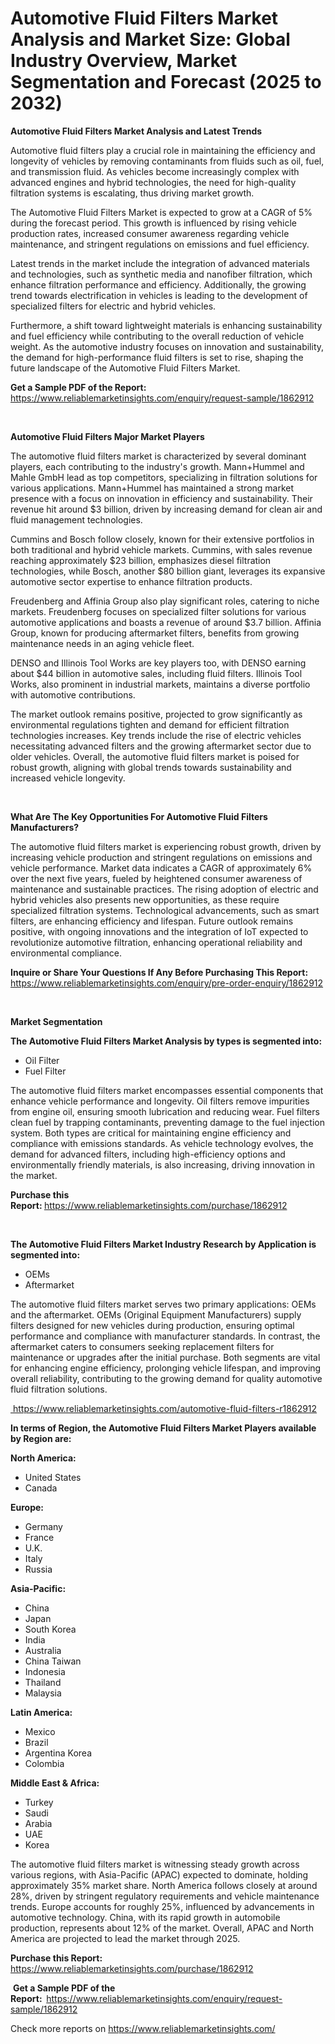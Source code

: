 <p><h1>Automotive Fluid Filters Market Analysis and Market Size: Global Industry Overview, Market Segmentation and Forecast (2025 to 2032)</h1></p><p><strong>Automotive Fluid Filters Market Analysis and Latest Trends</strong></p>
<p><p>Automotive fluid filters play a crucial role in maintaining the efficiency and longevity of vehicles by removing contaminants from fluids such as oil, fuel, and transmission fluid. As vehicles become increasingly complex with advanced engines and hybrid technologies, the need for high-quality filtration systems is escalating, thus driving market growth. </p><p>The Automotive Fluid Filters Market is expected to grow at a CAGR of 5% during the forecast period. This growth is influenced by rising vehicle production rates, increased consumer awareness regarding vehicle maintenance, and stringent regulations on emissions and fuel efficiency. </p><p>Latest trends in the market include the integration of advanced materials and technologies, such as synthetic media and nanofiber filtration, which enhance filtration performance and efficiency. Additionally, the growing trend towards electrification in vehicles is leading to the development of specialized filters for electric and hybrid vehicles. </p><p>Furthermore, a shift toward lightweight materials is enhancing sustainability and fuel efficiency while contributing to the overall reduction of vehicle weight. As the automotive industry focuses on innovation and sustainability, the demand for high-performance fluid filters is set to rise, shaping the future landscape of the Automotive Fluid Filters Market.</p></p>
<p><strong>Get a Sample PDF of the Report:&nbsp;</strong> <a href="https://www.reliablemarketinsights.com/enquiry/request-sample/1862912?utm_campaign=3085&utm_medium=2&utm_source=Github&utm_content=ia&utm_term=31032025&utm_id=automotive-fluid-filters">https://www.reliablemarketinsights.com/enquiry/request-sample/1862912</a></p>
<p>&nbsp;</p>
<p><strong>Automotive Fluid Filters Major Market Players</strong></p>
<p><p>The automotive fluid filters market is characterized by several dominant players, each contributing to the industry's growth. Mann+Hummel and Mahle GmbH lead as top competitors, specializing in filtration solutions for various applications. Mann+Hummel has maintained a strong market presence with a focus on innovation in efficiency and sustainability. Their revenue hit around $3 billion, driven by increasing demand for clean air and fluid management technologies.</p><p>Cummins and Bosch follow closely, known for their extensive portfolios in both traditional and hybrid vehicle markets. Cummins, with sales revenue reaching approximately $23 billion, emphasizes diesel filtration technologies, while Bosch, another $80 billion giant, leverages its expansive automotive sector expertise to enhance filtration products.</p><p>Freudenberg and Affinia Group also play significant roles, catering to niche markets. Freudenberg focuses on specialized filter solutions for various automotive applications and boasts a revenue of around $3.7 billion. Affinia Group, known for producing aftermarket filters, benefits from growing maintenance needs in an aging vehicle fleet.</p><p>DENSO and Illinois Tool Works are key players too, with DENSO earning about $44 billion in automotive sales, including fluid filters. Illinois Tool Works, also prominent in industrial markets, maintains a diverse portfolio with automotive contributions.</p><p>The market outlook remains positive, projected to grow significantly as environmental regulations tighten and demand for efficient filtration technologies increases. Key trends include the rise of electric vehicles necessitating advanced filters and the growing aftermarket sector due to older vehicles. Overall, the automotive fluid filters market is poised for robust growth, aligning with global trends towards sustainability and increased vehicle longevity.</p></p>
<p>&nbsp;</p>
<p><strong>What Are The Key Opportunities For Automotive Fluid Filters Manufacturers?</strong></p>
<p><p>The automotive fluid filters market is experiencing robust growth, driven by increasing vehicle production and stringent regulations on emissions and vehicle performance. Market data indicates a CAGR of approximately 6% over the next five years, fueled by heightened consumer awareness of maintenance and sustainable practices. The rising adoption of electric and hybrid vehicles also presents new opportunities, as these require specialized filtration systems. Technological advancements, such as smart filters, are enhancing efficiency and lifespan. Future outlook remains positive, with ongoing innovations and the integration of IoT expected to revolutionize automotive filtration, enhancing operational reliability and environmental compliance.</p></p>
<p><strong>Inquire or Share Your Questions If Any Before Purchasing This Report:</strong> <a href="https://www.reliablemarketinsights.com/enquiry/pre-order-enquiry/1862912?utm_campaign=3085&utm_medium=2&utm_source=Github&utm_content=ia&utm_term=31032025&utm_id=automotive-fluid-filters">https://www.reliablemarketinsights.com/enquiry/pre-order-enquiry/1862912</a></p>
<p>&nbsp;</p>
<p><strong>Market Segmentation</strong></p>
<p><strong>The Automotive Fluid Filters Market Analysis by types is segmented into:</strong></p>
<p><ul><li>Oil Filter</li><li>Fuel Filter</li></ul></p>
<p><p>The automotive fluid filters market encompasses essential components that enhance vehicle performance and longevity. Oil filters remove impurities from engine oil, ensuring smooth lubrication and reducing wear. Fuel filters clean fuel by trapping contaminants, preventing damage to the fuel injection system. Both types are critical for maintaining engine efficiency and compliance with emissions standards. As vehicle technology evolves, the demand for advanced filters, including high-efficiency options and environmentally friendly materials, is also increasing, driving innovation in the market.</p></p>
<p><strong>Purchase this Report:&nbsp;</strong><a href="https://www.reliablemarketinsights.com/purchase/1862912?utm_campaign=3085&utm_medium=2&utm_source=Github&utm_content=ia&utm_term=31032025&utm_id=automotive-fluid-filters">https://www.reliablemarketinsights.com/purchase/1862912</a></p>
<p>&nbsp;</p>
<p><strong>The Automotive Fluid Filters Market Industry Research by Application is segmented into:</strong></p>
<p><ul><li>OEMs</li><li>Aftermarket</li></ul></p>
<p><p>The automotive fluid filters market serves two primary applications: OEMs and the aftermarket. OEMs (Original Equipment Manufacturers) supply filters designed for new vehicles during production, ensuring optimal performance and compliance with manufacturer standards. In contrast, the aftermarket caters to consumers seeking replacement filters for maintenance or upgrades after the initial purchase. Both segments are vital for enhancing engine efficiency, prolonging vehicle lifespan, and improving overall reliability, contributing to the growing demand for quality automotive fluid filtration solutions.</p></p>
<p><a href="https://www.reliablemarketinsights.com/automotive-fluid-filters-r1862912?utm_campaign=3085&utm_medium=2&utm_source=Github&utm_content=ia&utm_term=31032025&utm_id=automotive-fluid-filters">&nbsp;https://www.reliablemarketinsights.com/automotive-fluid-filters-r1862912</a></p>
<p><strong>In terms of Region, the Automotive Fluid Filters Market Players available by Region are:</strong></p>
<p>
    <p> <strong> North America: </strong>
        <ul>
            <li>United States</li>
            <li>Canada</li>
        </ul>
        </p> 
    <p> <strong> Europe: </strong>
        <ul>
            <li>Germany</li>
            <li>France</li>
            <li>U.K.</li>
            <li>Italy</li>
            <li>Russia</li>
        </ul>
        </p> 
    <p> <strong> Asia-Pacific: </strong>
        <ul>
            <li>China</li>
            <li>Japan</li>
            <li>South Korea</li>
            <li>India</li>
            <li>Australia</li>
            <li>China Taiwan</li>
            <li>Indonesia</li>
            <li>Thailand</li>
            <li>Malaysia</li>
        </ul>
        </p> 
    <p> <strong> Latin America: </strong>
        <ul>
            <li>Mexico</li>
            <li>Brazil</li>
            <li>Argentina Korea</li>
            <li>Colombia</li>
        </ul>
        </p> 
    <p> <strong> Middle East & Africa: </strong>
        <ul>
            <li>Turkey</li>
            <li>Saudi</li>
            <li>Arabia</li>
            <li>UAE</li>
            <li>Korea</li>
        </ul>
    </p>
    </p>
<p><p>The automotive fluid filters market is witnessing steady growth across various regions, with Asia-Pacific (APAC) expected to dominate, holding approximately 35% market share. North America follows closely at around 28%, driven by stringent regulatory requirements and vehicle maintenance trends. Europe accounts for roughly 25%, influenced by advancements in automotive technology. China, with its rapid growth in automobile production, represents about 12% of the market. Overall, APAC and North America are projected to lead the market through 2025.</p></p>
<p><strong>Purchase this Report: </strong><a href="https://www.reliablemarketinsights.com/purchase/1862912?utm_campaign=3085&utm_medium=2&utm_source=Github&utm_content=ia&utm_term=31032025&utm_id=automotive-fluid-filters">https://www.reliablemarketinsights.com/purchase/1862912</a></p>
<p>&nbsp;<strong>Get a Sample PDF of the Report:&nbsp;&nbsp;</strong><a href="https://www.reliablemarketinsights.com/enquiry/request-sample/1862912?utm_campaign=3085&utm_medium=2&utm_source=Github&utm_content=ia&utm_term=31032025&utm_id=automotive-fluid-filters">https://www.reliablemarketinsights.com/enquiry/request-sample/1862912</a></p>
<p><strong></strong></p>
<p>Check more reports on <a href="https://www.reliablemarketinsights.com/?utm_campaign=3085&utm_medium=2&utm_source=Github&utm_content=ia&utm_term=31032025&utm_id=automotive-fluid-filters">https://www.reliablemarketinsights.com/</a></p>